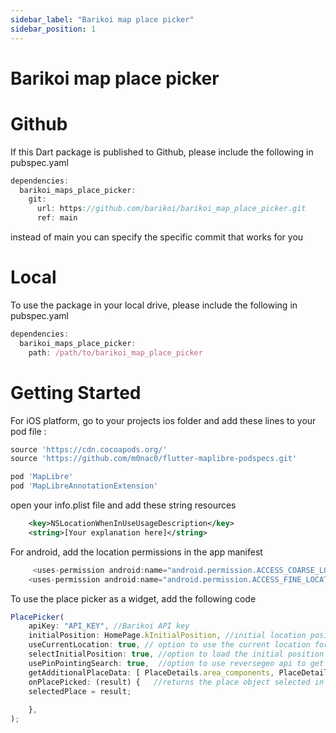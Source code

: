 ```yaml
---
sidebar_label: "Barikoi map place picker"
sidebar_position: 1
---
```



# Barikoi map place picker

# Github
If this Dart package is published to Github, please include the following in pubspec.yaml

```js
dependencies:
  barikoi_maps_place_picker:
    git: 
      url: https://github.com/barikoi/barikoi_map_place_picker.git
      ref: main
```

instead of main you can specify the specific commit that works for you

# Local
To use the package in your local drive, please include the following in pubspec.yaml
```js
dependencies:
  barikoi_maps_place_picker:
    path: /path/to/barikoi_map_place_picker
```

# Getting Started
For iOS platform, go to your projects ios folder and add these lines to your pod file :  
```js
source 'https://cdn.cocoapods.org/'
source 'https://github.com/m0nac0/flutter-maplibre-podspecs.git'

pod 'MapLibre'
pod 'MapLibreAnnotationExtension'
```

open your info.plist file and add these string resources
```xml ...
    <key>NSLocationWhenInUseUsageDescription</key>
    <string>[Your explanation here]</string>
```

For android, add the location permissions in the app manifest
```js
     <uses-permission android:name="android.permission.ACCESS_COARSE_LOCATION"/>
    <uses-permission android:name="android.permission.ACCESS_FINE_LOCATION"/>
```

To use the place picker as a widget, add the following code 
```js
PlacePicker(
    apiKey: "API_KEY", //Barikoi API key
    initialPosition: HomePage.kInitialPosition, //initial location position to start the map with 
    useCurrentLocation: true, // option to use the current location for picking a place, true by default
    selectInitialPosition: true, //option to load the initial position to start the map with
    usePinPointingSearch: true,  //option to use reversegeo api to get place from location point, default value is true
    getAdditionalPlaceData: [ PlaceDetails.area_components, PlaceDetails.addr_components, PlaceDetails.district ] //option to retrive addtional place data, will count extra api calls
    onPlacePicked: (result) {   //returns the place object selected in the place picker 
    selectedPlace = result;
    
    },
);
```
